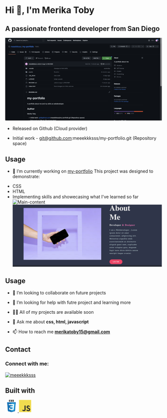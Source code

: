 # Hi 👋, I'm Merika Toby
## A passionate frontend developer from San Diego

![Github](./GIthub%20Repo%20-%20My%20portfolio.png)
* Released on Github (Cloud provider)

* Initial work - git@github.com:meeekkksss/my-portfolio.git (Repository space)
## Usage
- 🔭 I’m currently working on [my-portfolio](https://meeekkksss.github.io/my-portfolio/?email=&submit=Let%27s+Start#home)
This project was designed to demonstrate: 
* CSS 
* HTML
* Implementing skills and showecasing what I've learned so far
![Main-content](./MAIN%20SECTION.png)
![About Me](./About%20Me%20Section.png)

## Usage 

- 👯 I’m looking to collaborate on future projects

- 🤝 I’m looking for help with futre project and learning more

- 👨‍💻 All of my projects are available soon 

- 💬 Ask me about **css, html, javascript**

- 📫 How to reach me **merikatoby15@gmail.com**


## Contact 
<h3 align="left">Connect with me:</h3>
<p align="left">
<a href="https://instagram.com/meeekkksss" target="blank"><img align="center" src="https://raw.githubusercontent.com/rahuldkjain/github-profile-readme-generator/master/src/images/icons/Social/instagram.svg" alt="meeekkksss" height="30" width="40" /></a>
</p>

## Built with
<p align="left"> <a href="https://www.w3schools.com/css/" target="_blank" rel="noreferrer"> <img src="https://raw.githubusercontent.com/devicons/devicon/master/icons/css3/css3-original-wordmark.svg" alt="css3" width="40" height="40"/> </a> <a href="https://developer.mozilla.org/en-US/docs/Web/JavaScript" target="_blank" rel="noreferrer"> <img src="https://raw.githubusercontent.com/devicons/devicon/master/icons/javascript/javascript-original.svg" alt="javascript" width="40" height="40"/> </a> </p>

